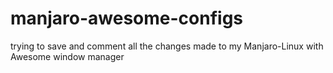 # manjaro-awesome-configs

trying to save and comment all the changes made to my Manjaro-Linux with Awesome window manager
